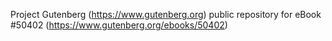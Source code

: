 Project Gutenberg (https://www.gutenberg.org) public repository for
eBook #50402 (https://www.gutenberg.org/ebooks/50402)
